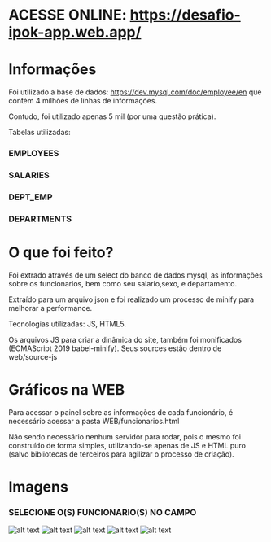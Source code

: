 # ACESSE ONLINE: https://desafio-ipok-app.web.app/
# Informações

Foi utilizado a base de dados: https://dev.mysql.com/doc/employee/en
que contém 4 milhões de linhas de informações.

Contudo, foi utilizado apenas 5 mil (por uma questão prática).

Tabelas utilizadas:

### EMPLOYEES    
### SALARIES    
### DEPT_EMP 
### DEPARTMENTS

# O que foi feito?

Foi extrado através de um select do banco de dados mysql, as informações sobre os funcionarios, bem como seu salario,sexo, e departamento.

Extraído para um arquivo json e foi realizado um processo de minify para melhorar a performance.

Tecnologias utilizadas: JS, HTML5.

Os arquivos JS para criar a dinâmica do site, também foi monificados (ECMAScript 2019 babel-minify). Seus sources estão dentro de web/source-js

# Gráficos na WEB

Para acessar o painel sobre as informações de cada funcionário, é necessário acessar a pasta WEB/funcionarios.html

Não sendo necessário nenhum servidor para rodar, pois o mesmo foi construído de forma simples, utilizando-se apenas de JS e HTML puro (salvo bibliotecas de terceiros para agilizar o processo de criação).

# Imagens

### SELECIONE O(S) FUNCIONARIO(S) NO CAMPO
![alt text](https://i.imgur.com/lUal0sT.png)
![alt text](https://i.imgur.com/82pU7Fy.png)
![alt text](https://i.imgur.com/Uwh3Agy.png)
![alt text](https://i.imgur.com/NlfEEal.png)
![alt text](https://i.imgur.com/6LnARBM.png)
